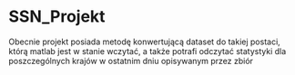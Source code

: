 # SSN_Projekt

Obecnie projekt posiada metodę konwertującą dataset do takiej postaci, którą matlab jest w stanie wczytać, a także potrafi odczytać statystyki dla poszczególnych krajów w ostatnim dniu opisywanym przez zbiór
